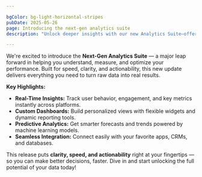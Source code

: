 ```yaml
---

bgColor: bg-light-horizontal-stripes
pubDate: 2025-05-26
page: Introducing the next-gen analytics suite
description: "Unlock deeper insights with our new Analytics Suite—offering real-time tracking, powerful visualizations, and smarter decision-making tools. See how our latest update empowers you to turn data into action faster than ever."

---
```


We're excited to introduce the **Next-Gen Analytics Suite** — a major leap forward in helping you understand, measure, and optimize your performance. Built for speed, clarity, and actionability, this new update delivers everything you need to turn raw data into real results.

**Key Highlights:**

- **Real-Time Insights:** Track user behavior, engagement, and key metrics instantly across platforms.
- **Custom Dashboards:** Build personalized views with flexible widgets and dynamic reporting tools.
- **Predictive Analytics:** Get smarter forecasts and trends powered by machine learning models.
- **Seamless Integration:** Connect easily with your favorite apps, CRMs, and databases.

This release puts **clarity, speed, and actionability** right at your fingertips — so you can make better decisions, faster. Dive in and start unlocking the full potential of your data today!
